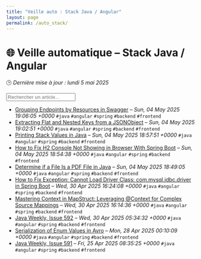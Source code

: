 ```yaml
---
title: "Veille auto : Stack Java / Angular"
layout: page
permalink: /auto_stack/
---
```


# 🌐 Veille automatique – Stack Java / Angular

🕒 *Dernière mise à jour : lundi 5 mai 2025*

<div class="search-container">
  <input type="text" id="article-search" placeholder="Rechercher un article...">
  <div class="tag-filters" id="tag-filters">
    <!-- Les filtres par tag seront générés dynamiquement -->
  </div>
</div>

- <span data-article='{"title":"Grouping Endpoints by Resources in Swagger","link":"https://feeds.feedblitz.com/~/917737445/0/baeldung~Grouping-Endpoints-by-Resources-in-Swagger","date":"Sun, 04 May 2025 19:06:05 +0000","tags":["java","angular","spring","backend","frontend"]}'>[Grouping Endpoints by Resources in Swagger](https://feeds.feedblitz.com/~/917737445/0/baeldung~Grouping-Endpoints-by-Resources-in-Swagger) – *Sun, 04 May 2025 19:06:05 +0000* `#java` `#angular` `#spring` `#backend` `#frontend`</span>
- <span data-article='{"title":"Extracting Flat and Nested Keys from a JSONObject","link":"https://feeds.feedblitz.com/~/917737448/0/baeldung~Extracting-Flat-and-Nested-Keys-from-a-JSONObject","date":"Sun, 04 May 2025 19:02:51 +0000","tags":["java","angular","spring","backend","frontend"]}'>[Extracting Flat and Nested Keys from a JSONObject](https://feeds.feedblitz.com/~/917737448/0/baeldung~Extracting-Flat-and-Nested-Keys-from-a-JSONObject) – *Sun, 04 May 2025 19:02:51 +0000* `#java` `#angular` `#spring` `#backend` `#frontend`</span>
- <span data-article='{"title":"Printing Stack Values in Java","link":"https://feeds.feedblitz.com/~/917737451/0/baeldung~Printing-Stack-Values-in-Java","date":"Sun, 04 May 2025 18:57:51 +0000","tags":["java","angular","spring","backend","frontend"]}'>[Printing Stack Values in Java](https://feeds.feedblitz.com/~/917737451/0/baeldung~Printing-Stack-Values-in-Java) – *Sun, 04 May 2025 18:57:51 +0000* `#java` `#angular` `#spring` `#backend` `#frontend`</span>
- <span data-article='{"title":"How to Fix H2 Console Not Showing in Browser With Spring Boot","link":"https://feeds.feedblitz.com/~/917737454/0/baeldung~How-to-Fix-H-Console-Not-Showing-in-Browser-With-Spring-Boot","date":"Sun, 04 May 2025 18:54:38 +0000","tags":["java","angular","spring","backend","frontend"]}'>[How to Fix H2 Console Not Showing in Browser With Spring Boot](https://feeds.feedblitz.com/~/917737454/0/baeldung~How-to-Fix-H-Console-Not-Showing-in-Browser-With-Spring-Boot) – *Sun, 04 May 2025 18:54:38 +0000* `#java` `#angular` `#spring` `#backend` `#frontend`</span>
- <span data-article='{"title":"Determine if a File Is a PDF File in Java","link":"https://feeds.feedblitz.com/~/917737019/0/baeldung~Determine-if-a-File-Is-a-PDF-File-in-Java","date":"Sun, 04 May 2025 18:49:05 +0000","tags":["java","angular","spring","backend","frontend"]}'>[Determine if a File Is a PDF File in Java](https://feeds.feedblitz.com/~/917737019/0/baeldung~Determine-if-a-File-Is-a-PDF-File-in-Java) – *Sun, 04 May 2025 18:49:05 +0000* `#java` `#angular` `#spring` `#backend` `#frontend`</span>
- <span data-article='{"title":"How to Fix Exception: Cannot Load Driver Class: com.mysql.jdbc.driver in Spring Boot","link":"https://feeds.feedblitz.com/~/917543822/0/baeldung~How-to-Fix-Exception-Cannot-Load-Driver-Class-commysqljdbcdriver-in-Spring-Boot","date":"Wed, 30 Apr 2025 16:24:08 +0000","tags":["java","angular","spring","backend","frontend"]}'>[How to Fix Exception: Cannot Load Driver Class: com.mysql.jdbc.driver in Spring Boot](https://feeds.feedblitz.com/~/917543822/0/baeldung~How-to-Fix-Exception-Cannot-Load-Driver-Class-commysqljdbcdriver-in-Spring-Boot) – *Wed, 30 Apr 2025 16:24:08 +0000* `#java` `#angular` `#spring` `#backend` `#frontend`</span>
- <span data-article='{"title":"Mastering Context in MapStruct: Leveraging @Context for Complex Source Mappings","link":"https://feeds.feedblitz.com/~/917542634/0/baeldung~Mastering-Context-in-MapStruct-Leveraging-Context-for-Complex-Source-Mappings","date":"Wed, 30 Apr 2025 16:14:36 +0000","tags":["java","angular","spring","backend","frontend"]}'>[Mastering Context in MapStruct: Leveraging @Context for Complex Source Mappings](https://feeds.feedblitz.com/~/917542634/0/baeldung~Mastering-Context-in-MapStruct-Leveraging-Context-for-Complex-Source-Mappings) – *Wed, 30 Apr 2025 16:14:36 +0000* `#java` `#angular` `#spring` `#backend` `#frontend`</span>
- <span data-article='{"title":"Java Weekly, Issue 592","link":"https://feeds.feedblitz.com/~/917631653/0/baeldung~Java-Weekly-Issue","date":"Wed, 30 Apr 2025 05:34:32 +0000","tags":["java","angular","spring","backend","frontend"]}'>[Java Weekly, Issue 592](https://feeds.feedblitz.com/~/917631653/0/baeldung~Java-Weekly-Issue) – *Wed, 30 Apr 2025 05:34:32 +0000* `#java` `#angular` `#spring` `#backend` `#frontend`</span>
- <span data-article='{"title":"Serialization of Enum Values in Avro","link":"https://feeds.feedblitz.com/~/917399111/0/baeldung~Serialization-of-Enum-Values-in-Avro","date":"Mon, 28 Apr 2025 00:10:09 +0000","tags":["java","angular","spring","backend","frontend"]}'>[Serialization of Enum Values in Avro](https://feeds.feedblitz.com/~/917399111/0/baeldung~Serialization-of-Enum-Values-in-Avro) – *Mon, 28 Apr 2025 00:10:09 +0000* `#java` `#angular` `#spring` `#backend` `#frontend`</span>
- <span data-article='{"title":"Java Weekly, Issue 591","link":"https://feeds.feedblitz.com/~/917269949/0/baeldung~Java-Weekly-Issue","date":"Fri, 25 Apr 2025 08:35:25 +0000","tags":["java","angular","spring","backend","frontend"]}'>[Java Weekly, Issue 591](https://feeds.feedblitz.com/~/917269949/0/baeldung~Java-Weekly-Issue) – *Fri, 25 Apr 2025 08:35:25 +0000* `#java` `#angular` `#spring` `#backend` `#frontend`</span>


<script>
document.addEventListener('DOMContentLoaded', function() {
  function filterArticles() {
    const input = document.getElementById('article-search');
    const filter = input.value.toLowerCase();
    const items = document.getElementsByTagName('li');
    
    for (let i = 0; i < items.length; i++) {
      const item = items[i];
      const text = item.textContent.toLowerCase();
      if (text.indexOf(filter) > -1) {
        item.style.display = "";
      } else {
        item.style.display = "none";
      }
    }
  }

  // Extraction de tous les tags présents dans les articles
  const tagElements = document.querySelectorAll('code');
  const tags = new Set();
  
  tagElements.forEach(el => {
    if (el.textContent.startsWith('#')) {
      tags.add(el.textContent.substring(1));
    }
  });
  
  // Génération des filtres par tag
  const tagFiltersContainer = document.getElementById('tag-filters');
  if (tagFiltersContainer) {
    tags.forEach(tag => {
      const tagBtn = document.createElement('button');
      tagBtn.className = 'tag-filter-btn';
      tagBtn.textContent = '#' + tag;
      tagBtn.onclick = function() {
        document.getElementById('article-search').value = tag;
        filterArticles();
      };
      tagFiltersContainer.appendChild(tagBtn);
    });
  }
  
  // Attacher l'événement de filtrage au champ de recherche
  const searchInput = document.getElementById('article-search');
  if (searchInput) {
    searchInput.addEventListener('input', filterArticles);
  }
});
</script>
